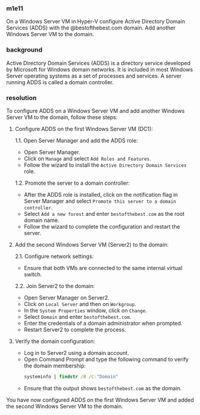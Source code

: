 ### m1e11

<p>On a Windows Server VM in Hyper-V configure Active Directory Domain Services (ADDS) with the @bestofthebest.com domain. Add another Windows Server VM to the domain.</p>

### background

<p>Active Directory Domain Services (ADDS) is a directory service developed by Microsoft for Windows domain networks. It is included in most Windows Server operating systems as a set of processes and services. A server running ADDS is called a domain controller.</p>

### resolution

To configure ADDS on a Windows Server VM and add another Windows Server VM to the domain, follow these steps:

1. Configure ADDS on the first Windows Server VM (DC1):

   1.1. Open Server Manager and add the ADDS role:
   - Open Server Manager.
   - Click on `Manage` and select `Add Roles and Features`.
   - Follow the wizard to install the `Active Directory Domain Services` role.

   1.2. Promote the server to a domain controller:
   - After the ADDS role is installed, click on the notification flag in Server Manager and select `Promote this server to a domain controller`.
   - Select `Add a new forest` and enter `bestofthebest.com` as the root domain name.
   - Follow the wizard to complete the configuration and restart the server.

2. Add the second Windows Server VM (Server2) to the domain:

   2.1. Configure network settings:
   - Ensure that both VMs are connected to the same internal virtual switch.

   2.2. Join Server2 to the domain:
   - Open Server Manager on Server2.
   - Click on `Local Server` and then on `Workgroup`.
   - In the `System Properties` window, click on `Change`.
   - Select `Domain` and enter `bestofthebest.com`.
   - Enter the credentials of a domain administrator when prompted.
   - Restart Server2 to complete the process.

3. Verify the domain configuration:
   - Log in to Server2 using a domain account.
   - Open Command Prompt and type the following command to verify the domain membership:
     ```cmd
     systeminfo | findstr /B /C:"Domain"
     ```
   - Ensure that the output shows `bestofthebest.com` as the domain.

You have now configured ADDS on the first Windows Server VM and added the second Windows Server VM to the domain.